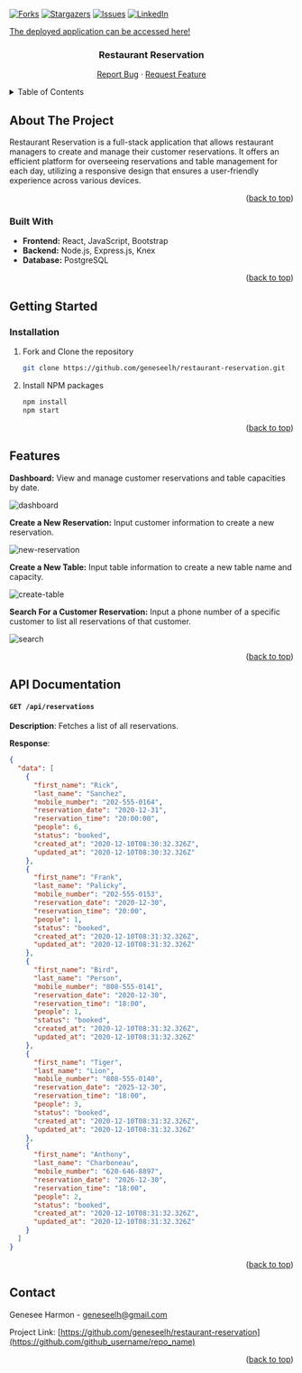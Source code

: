 <a name="readme-top"></a>

[![Forks][forks-shield]][forks-url]
[![Stargazers][stars-shield]][stars-url]
[![Issues][issues-shield]][issues-url]
[![LinkedIn][linkedin-shield]][linkedin-url]

[The deployed application can be accessed here!](https://restaurant-reservation-geneseelh.onrender.com)

<div align="center">
<h3 align="center">Restaurant Reservation</h3>

  <p align="center">
    <a href="https://github.com/geneseelh/restaurant-reservation/issues">Report Bug</a>
    ·
    <a href="https://github.com/geneseelh/restaurant-reservation/issues">Request Feature</a>
  </p>
</div>

<!-- TABLE OF CONTENTS -->
<details>
  <summary>Table of Contents</summary>
  <ol>
    <li>
      <a href="#about-the-project">About The Project</a>
      <ul>
        <li><a href="#built-with">Built With</a></li>
      </ul>
    </li>
    <li>
      <a href="#getting-started">Getting Started</a>
      <ul>
        <li><a href="#installation">Installation</a></li>
      </ul>
    </li>
    <li><a href="#features">Features</a></li>
    <li><a href="#api-documentation">API Documentation</a></li>
    <li><a href="#contact">Contact</a></li>
  </ol>
</details>

## About The Project

Restaurant Reservation is a full-stack application that allows restaurant managers to create and manage their customer reservations. It offers an efficient platform for overseeing reservations and table management for each day, utilizing a responsive design that ensures a user-friendly experience across various devices.

<p align="right">(<a href="#readme-top">back to top</a>)</p>

### Built With

- **Frontend:** React, JavaScript, Bootstrap
- **Backend:** Node.js, Express.js, Knex
- **Database:** PostgreSQL

<p align="right">(<a href="#readme-top">back to top</a>)</p>

## Getting Started

### Installation

1. Fork and Clone the repository
   ```sh
   git clone https://github.com/geneseelh/restaurant-reservation.git
   ```
2. Install NPM packages
   ```sh
   npm install
   npm start
   ```
   <p align="right">(<a href="#readme-top">back to top</a>)</p>

## Features

**Dashboard:** View and manage customer reservations and table capacities by date.

<!-- screenshot of dashboard -->

![dashboard](https://github.com/geneseelh/restaurant-reservation/assets/129642269/986531ea-febe-4f2e-b282-3e9dd2431103)

**Create a New Reservation:** Input customer information to create a new reservation.

<!-- screenshot of new reservation form -->

![new-reservation](https://github.com/geneseelh/restaurant-reservation/assets/129642269/e39effb8-2b2e-414c-846d-a4d3456ed6b6)

**Create a New Table:** Input table information to create a new table name and capacity.

<!-- screenshot of new table form -->

![create-table](https://github.com/geneseelh/restaurant-reservation/assets/129642269/906ffc2a-3198-462c-836a-b8a645abf263)

**Search For a Customer Reservation:** Input a phone number of a specific customer to list all reservations of that customer.

<!-- screenshot of search page -->

![search](https://github.com/geneseelh/restaurant-reservation/assets/129642269/096525a8-23c2-42e2-b0cd-47a669c920a5)

<p align="right">(<a href="#readme-top">back to top</a>)</p>

## API Documentation

#### `GET /api/reservations`

**Description**: Fetches a list of all reservations.

**Response**:

```json
{
  "data": [
    {
      "first_name": "Rick",
      "last_name": "Sanchez",
      "mobile_number": "202-555-0164",
      "reservation_date": "2020-12-31",
      "reservation_time": "20:00:00",
      "people": 6,
      "status": "booked",
      "created_at": "2020-12-10T08:30:32.326Z",
      "updated_at": "2020-12-10T08:30:32.326Z"
    },
    {
      "first_name": "Frank",
      "last_name": "Palicky",
      "mobile_number": "202-555-0153",
      "reservation_date": "2020-12-30",
      "reservation_time": "20:00",
      "people": 1,
      "status": "booked",
      "created_at": "2020-12-10T08:31:32.326Z",
      "updated_at": "2020-12-10T08:31:32.326Z"
    },
    {
      "first_name": "Bird",
      "last_name": "Person",
      "mobile_number": "808-555-0141",
      "reservation_date": "2020-12-30",
      "reservation_time": "18:00",
      "people": 1,
      "status": "booked",
      "created_at": "2020-12-10T08:31:32.326Z",
      "updated_at": "2020-12-10T08:31:32.326Z"
    },
    {
      "first_name": "Tiger",
      "last_name": "Lion",
      "mobile_number": "808-555-0140",
      "reservation_date": "2025-12-30",
      "reservation_time": "18:00",
      "people": 3,
      "status": "booked",
      "created_at": "2020-12-10T08:31:32.326Z",
      "updated_at": "2020-12-10T08:31:32.326Z"
    },
    {
      "first_name": "Anthony",
      "last_name": "Charboneau",
      "mobile_number": "620-646-8897",
      "reservation_date": "2026-12-30",
      "reservation_time": "18:00",
      "people": 2,
      "status": "booked",
      "created_at": "2020-12-10T08:31:32.326Z",
      "updated_at": "2020-12-10T08:31:32.326Z"
    }
  ]
}
```

<p align="right">(<a href="#readme-top">back to top</a>)</p>

## Contact

Genesee Harmon - geneseelh@gmail.com

Project Link: [https://github.com/geneseelh/restaurant-reservation](https://github.com/github_username/repo_name)

<p align="right">(<a href="#readme-top">back to top</a>)</p>

<!-- MARKDOWN LINKS & IMAGES -->

[forks-shield]: https://img.shields.io/github/forks/geneseelh/restaurant-reservation.svg?style=for-the-badge
[forks-url]: https://github.com/geneseelh/restaurant-reservation/forks
[stars-shield]: https://img.shields.io/github/stars/geneseelh/restaurant-reservation.svg?style=for-the-badge
[stars-url]: https://github.com/geneseelh/restaurant-reservation/stargazers
[issues-shield]: https://img.shields.io/github/issues/geneseelh/restaurant-reservation.svg?style=for-the-badge
[issues-url]: https://github.com/geneseelh/restaurant-reservation/issues
[linkedin-shield]: https://img.shields.io/badge/-LinkedIn-black.svg?style=for-the-badge&logo=linkedin&colorB=555
[linkedin-url]: https://linkedin.com/in/genesee-harmon
